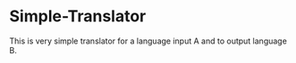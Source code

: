 # Simple-Translator
This is very simple translator for a language input A and to output language B.
